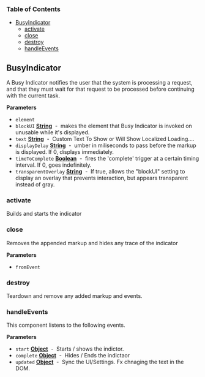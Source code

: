 <!-- Generated by documentation.js. Update this documentation by updating the source code. -->

### Table of Contents

-   [BusyIndicator](#busyindicator)
    -   [activate](#activate)
    -   [close](#close)
    -   [destroy](#destroy)
    -   [handleEvents](#handleevents)

## BusyIndicator

A Busy Indicator notifies the user that the system is processing a request, and that they must wait for that request to be processed before continuing with the current task.

**Parameters**

-   `element`  
-   `blockUI` **[String](https://developer.mozilla.org/en-US/docs/Web/JavaScript/Reference/Global_Objects/String)**  -  makes the element that Busy Indicator is invoked on unusable while it's displayed.
-   `text` **[String](https://developer.mozilla.org/en-US/docs/Web/JavaScript/Reference/Global_Objects/String)**  -  Custom Text To Show or Will Show Localized Loading....
-   `displayDelay` **[String](https://developer.mozilla.org/en-US/docs/Web/JavaScript/Reference/Global_Objects/String)**  -  umber in miliseconds to pass before the markup is displayed.  If 0, displays immediately.
-   `timeToComplete` **[Boolean](https://developer.mozilla.org/en-US/docs/Web/JavaScript/Reference/Global_Objects/Boolean)**  -  fires the 'complete' trigger at a certain timing interval.  If 0, goes indefinitely.
-   `transparentOverlay` **[String](https://developer.mozilla.org/en-US/docs/Web/JavaScript/Reference/Global_Objects/String)**  -  If true, allows the "blockUI" setting to display an overlay that prevents interaction, but appears transparent instead of gray.

### activate

Builds and starts the indicator

### close

Removes the appended markup and hides any trace of the indicator

**Parameters**

-   `fromEvent`  

### destroy

Teardown and remove any added markup and events.

### handleEvents

This component listens to the following events.

**Parameters**

-   `start` **[Object](https://developer.mozilla.org/en-US/docs/Web/JavaScript/Reference/Global_Objects/Object)**  -  Starts / shows the indictor.
-   `complete` **[Object](https://developer.mozilla.org/en-US/docs/Web/JavaScript/Reference/Global_Objects/Object)**  -  Hides / Ends the indictaor
-   `updated` **[Object](https://developer.mozilla.org/en-US/docs/Web/JavaScript/Reference/Global_Objects/Object)**  -  Sync the UI/Settings. Fx chnaging the text in the DOM.
